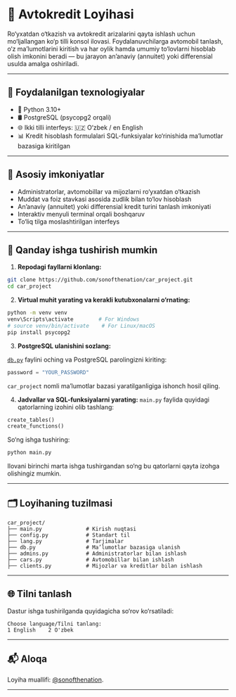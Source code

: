 # 🚗 Avtokredit Loyihasi

Ro‘yxatdan o‘tkazish va avtokredit arizalarini qayta ishlash uchun mo‘ljallangan ko‘p tilli konsol ilovasi.
Foydalanuvchilarga avtomobil tanlash, o‘z ma’lumotlarini kiritish va har oylik hamda umumiy to‘lovlarni hisoblab olish imkonini beradi — bu jarayon an’anaviy (annuitet) yoki differensial usulda amalga oshiriladi.

---

## 🔧 Foydalanilgan texnologiyalar

- 🐍 Python 3.10+
- 🛢 PostgreSQL (psycopg2 orqali)
- 🌐 Ikki tilli interfeys: 🇺🇿 O‘zbek / en English
- 📊 Kredit hisoblash formulalari SQL-funksiyalar ko‘rinishida ma’lumotlar bazasiga kiritilgan
---

## 🧩 Asosiy imkoniyatlar

- Administratorlar, avtomobillar va mijozlarni ro‘yxatdan o‘tkazish
- Muddat va foiz stavkasi asosida zudlik bilan to‘lov hisoblash
- An’anaviy (annuitet) yoki differensial kredit turini tanlash imkoniyati
- Interaktiv menyuli terminal orqali boshqaruv
- To‘liq tilga moslashtirilgan interfeys

---

## 🚀 Qanday ishga tushirish mumkin

1. **Repodagi fayllarni klonlang:**

```bash
git clone https://github.com/sonofthenation/car_project.git
cd car_project
```

2. **Virtual muhit yarating va kerakli kutubxonalarni o‘rnating:**

```bash
python -m venv venv
venv\Scripts\activate        # For Windows
# source venv/bin/activate    # For Linux/macOS
pip install psycopg2
```

3. **PostgreSQL ulanishini sozlang:**

[`db.py`](./db.py) faylini oching va PostgreSQL parolingizni kiriting:

```python
password = "YOUR_PASSWORD"
```

`car_project` nomli ma’lumotlar bazasi yaratilganligiga ishonch hosil qiling.

4. **Jadvallar va SQL-funksiyalarni yarating:**
`main.py` faylida quyidagi qatorlarning izohini olib tashlang:
```python
create_tables()
create_functions()
```
So‘ng ishga tushiring:
```bash
python main.py
```
Ilovani birinchi marta ishga tushirgandan so‘ng bu qatorlarni qayta izohga olishingiz mumkin.

---

## 🗂 Loyihaning tuzilmasi

```
car_project/
├── main.py              # Kirish nuqtasi
├── config.py            # Standart til
├── lang.py              # Tarjimalar
├── db.py                # Ma’lumotlar bazasiga ulanish
├── admins.py            # Administratorlar bilan ishlash
├── cars.py              # Avtomobillar bilan ishlash
├── clients.py           # Mijozlar va kreditlar bilan ishlash
```

---

## 🌐 Tilni tanlash

Dastur ishga tushirilganda quyidagicha so‘rov ko‘rsatiladi:
```
Choose language/Tilni tanlang:
1 English    2 O'zbek
```

---

## 📬 Aloqa

Loyiha muallifi: [@sonofthenation](https://github.com/sonofthenation).

---

